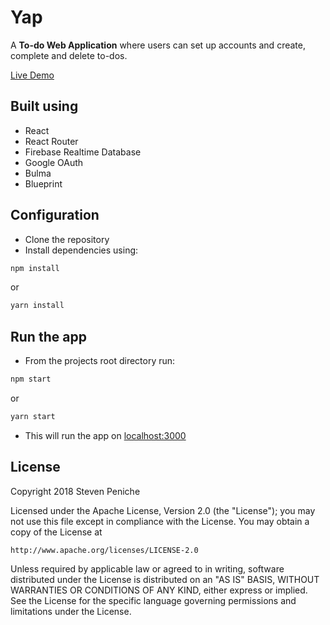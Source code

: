 # Yap

A **To-do Web Application** where users can set up accounts and create, complete and delete to-dos.

[Live Demo](https://to-doo-doo.netlify.com)

## Built using

- React
- React Router
- Firebase Realtime Database
- Google OAuth
- Bulma
- Blueprint

## Configuration

- Clone the repository
- Install dependencies using:

```bash
npm install
```

or

```bash
yarn install
```

## Run the app

- From the projects root directory run:

```bash
npm start
```

or

```bash
yarn start
```

- This will run the app on [localhost:3000](http://localhost:3000)

## License

Copyright 2018 Steven Peniche

Licensed under the Apache License, Version 2.0 (the "License");
you may not use this file except in compliance with the License.
You may obtain a copy of the License at

    http://www.apache.org/licenses/LICENSE-2.0

Unless required by applicable law or agreed to in writing, software
distributed under the License is distributed on an "AS IS" BASIS,
WITHOUT WARRANTIES OR CONDITIONS OF ANY KIND, either express or implied.
See the License for the specific language governing permissions and
limitations under the License.